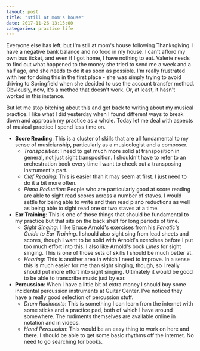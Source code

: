 ```yaml
---
layout: post
title: "still at mom's house"
date: 2017-11-26 13:15:00
categories: practice life
---
```

Everyone else has left, but I'm still at mom's house following Thanksgiving. I have a negative bank balance and no food in my house. I can't afford my own bus ticket, and even if I got home, I have nothing to eat. Valerie needs to find out what happened to the money she tried to send me a week and a half ago, and she needs to do it as soon as possible. I'm really frustrated with her for doing this in the first place - she was simply trying to avoid driving to Springfield when she decided to use the account transfer method. Obviously, now, it's a method that doesn't work. Or, at least, it hasn't worked in this instance.

But let me stop bitching about this and get back to writing about my musical practice. I like what I did yesterday when I found different ways to break down and approach my practice as a whole. Today let me deal with aspects of musical practice I spend less time on.

* **Score Reading**: This is a cluster of skills that are all fundamental to my sense of musicianship, particularly as a musicologist and a composer.
  * *Transposition*: I need to get much more solid at transposition in general, not just sight transposition. I shouldn't have to refer to an orchestration book every time I want to check out a transposing instrument's part.
  * *Clef Reading*: This is easier than it may seem at first. I just need to do it a bit more often.
  * *Piano Reduction*: People who are particularly good at score reading are able to sight read scores across a number of staves. I would settle for being able to write and then read piano reductions as well as being able to sight read one or two staves at a time.
* **Ear Training**: This is one of those things that should be fundamental to my practice but that sits on the back shelf for long periods of time.
  * *Sight Singing*: I like Bruce Arnold's exercises from his *Fanatic's Guide to Ear Training*. I should also sight sing from lead sheets and scores, though I want to be solid with Arnold's exercises before I put too much effort into this. I also like Arnold's book *Lines* for sight singing. This is one of those sets of skills I should be much better at.
  * *Hearing*: This is another area in which I need to improve. In a sense this is much easier for me than sight singing, though, so I really should put more effort into sight singing. Ultimately it would be good to be able to transcribe music just by ear.
* **Percussion**: When I have a little bit of extra money I should buy some incidental percussion instruments at Guitar Center. I've noticed they have a really good selection of percussion stuff.
  * *Drum Rudiments*: This is something I can learn from the internet with some sticks and a practice pad, both of which I have around somewhere. The rudiments themselves are available online in notation and in videos.
  * *Hand Percussion*: This would be an easy thing to work on here and there. I should be able to get some basic rhythms off the internet. No need to go searching for books.
